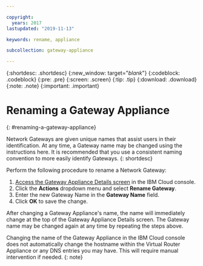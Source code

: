 ```yaml
---

copyright:
  years: 2017
lastupdated: "2019-11-13"

keywords: rename, appliance

subcollection: gateway-appliance

---
```


{:shortdesc: .shortdesc}
{:new_window: target="_blank_"}
{:codeblock: .codeblock}
{:pre: .pre}
{:screen: .screen}
{:tip: .tip}
{:download: .download}
{:note: .note}
{:important: .important}

# Renaming a Gateway Appliance
{: #renaming-a-gateway-appliance}

Network Gateways are given unique names that assist users in their identification. At any time, a Gateway name may be changed using the instructions here. It is recommended that you use a consistent naming convention to more easily identify Gateways.
{: shortdesc}

Perform the following procedure to rename a Network Gateway:

1. [Access the Gateway Appliance Details screen](/docs/infrastructure/gateway-appliance?topic=gateway-appliance-viewing-gateway-appliance-details) in the IBM Cloud console.
2. Click the **Actions** dropdown menu and select **Rename Gateway**.
3. Enter the new Gateway Name in the **Gateway Name** field.
4. Click **OK** to save the change.

After changing a Gateway Appliance's name, the name will immediately change at the top of the Gateway Appliance Details screen. The Gateway name may be changed again at any time by repeating the steps above.

Changing the name of the Gateway Appliance in the IBM Cloud console does not automatically change the hostname within the Virtual Router Appliance or any DNS entries you may have. This will require manual intervention if needed.
{: note}
